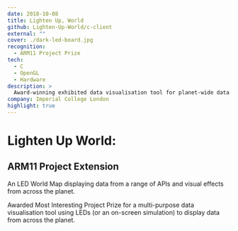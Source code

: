 ```yaml
---
date: 2018-10-08
title: Lighten Up, World
github: Lighten-Up-World/c-client
external: ""
cover: ./dark-led-board.jpg
recognition:
  - ARM11 Project Prize
tech:
  - C
  - OpenGL
  - Hardware
description: >
  Award-winning exhibited data visualisation tool for planet-wide data.
company: Imperial College London
highlight: true
---
```


# Lighten Up World:

## ARM11 Project Extension

An LED World Map displaying data from a range of APIs and visual effects from across the planet.

Awarded Most Interesting Project Prize for a multi-purpose data visualisation tool using LEDs (or an on-screen simulation) to display data from across the planet.
